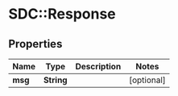 # SDC::Response

## Properties
Name | Type | Description | Notes
------------ | ------------- | ------------- | -------------
**msg** | **String** |  | [optional] 



